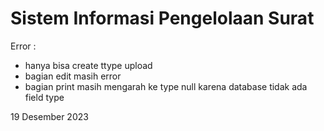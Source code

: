 # Sistem Informasi Pengelolaan Surat

Error :

- hanya bisa create ttype upload
- bagian edit masih error
- bagian print masih mengarah ke type null karena database tidak ada field type

19 Desember 2023
